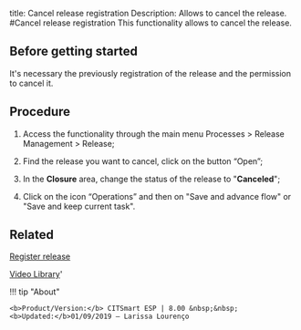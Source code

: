 title: Cancel release registration
Description: Allows to cancel the release.
#Cancel release registration
This functionality allows to cancel the release.

Before getting started
--------------------------

It's necessary the previously registration of the release and the
permission to cancel it.

Procedure
-------------

1.  Access the functionality through the main menu Processes \> Release
    Management \> Release;

2.  Find the release you want to cancel, click on the button “Open”;

3.  In the **Closure** area, change the status of the release to
    "**Canceled**";

4.  Click on the icon “Operations” and then on "Save and advance flow" or "Save
    and keep current task".

Related
-----------

[Register release](/en-us/citsmart-esp-8/processes/release/use/register-release-request.html)

<i class='fa fa-youtube-play  fa-2x' style='color:#97ce17;vertical-align: middle;'> </i> [Video Library](https://www.youtube.com/playlist?list=PLB5qK2uzf2RMA1W1Js4-lPEDUDUJJ_rUa)'

!!! tip "About"

    <b>Product/Version:</b> CITSmart ESP | 8.00 &nbsp;&nbsp;
    <b>Updated:</b>01/09/2019 – Larissa Lourenço

